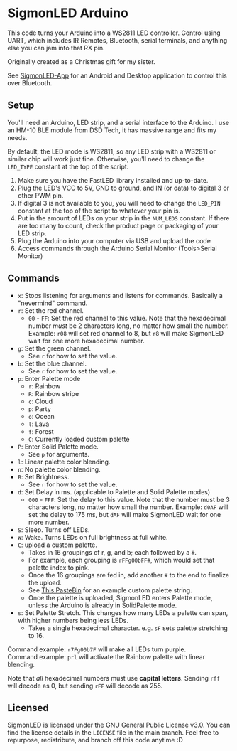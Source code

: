 # SigmonLED Arduino
This code turns your Arduino into a WS2811 LED controller. Control using UART, which includes IR Remotes, Bluetooth, serial terminals, and anything else you can jam into that RX pin.

Originally created as a Christmas gift for my sister.

See [SigmonLED-App](https://github.com/Stephen-Hamilton-C/SigmonLED-App) for an Android and Desktop application to control this over Bluetooth.

## Setup
You'll need an Arduino, LED strip, and a serial interface to the Arduino. I use an HM-10 BLE module from DSD Tech, it has massive range and fits my needs.

By default, the LED mode is WS2811, so any LED strip with a WS2811 or similar chip will work just fine. Otherwise, you'll need to change the `LED_TYPE` constant at the top of the script.

1. Make sure you have the FastLED library installed and up-to-date.
2. Plug the LED's VCC to 5V, GND to ground, and IN (or data) to digital 3 or other PWM pin.
3. If digital 3 is not available to you, you will need to change the `LED_PIN` constant at the top of the script to whatever your pin is.
4. Put in the amount of LEDs on your strip in the `NUM_LEDS` constant. If there are too many to count, check the product page or packaging of your LED strip.
5. Plug the Arduino into your computer via USB and upload the code
6. Access commands through the Arduino Serial Monitor (Tools>Serial Monitor)

## Commands
- ``x``: Stops listening for arguments and listens for commands. Basically a "nevermind" command.
- ``r``: Set the red channel.
  - `00` - `FF`: Set the red channel to this value. Note that the hexadecimal number *must* be 2 characters long, no matter how small the number. Example: `r08` will set red channel to 8, but `r8` will make SigmonLED wait for one more hexadecimal number.
- ``g``: Set the green channel.
  - See `r` for how to set the value.
- ``b``: Set the blue channel.
  - See `r` for how to set the value.
- ``p``: Enter Palette mode
  - `r`: Rainbow
  - `R`: Rainbow stripe
  - `c`: Cloud
  - `p`: Party
  - `o`: Ocean
  - `l`: Lava
  - `f`: Forest
  - `C`: Currently loaded custom palette
- ``P``: Enter Solid Palette mode.
  - See `p` for arguments.
- `l`: Linear palette color blending.
- `n`: No palette color blending.
- ``B``: Set Brightness.
  - See `r` for how to set the value.
- ``d``: Set Delay in ms. (applicable to Palette and Solid Palette modes)
  - `000` - `FFF`: Set the delay to this value. Note that the number must be 3 characters long, no matter how small the number. Example: `d0AF` will set the delay to 175 ms, but `dAF` will make SigmonLED wait for one more number.
- ``S``: Sleep. Turns off LEDs.
- ``W``: Wake. Turns LEDs on full brightness at full white.
- ``C``: upload a custom palette.
  - Takes in 16 groupings of r, g, and b; each followed by a `#`.
  - For example, each grouping is `rFFg00bFF#`, which would set that palette index to pink.
  - Once the 16 groupings are fed in, add another `#` to the end to finalize the upload.
  - See [This PasteBin](https://pastebin.com/Wz3fSjUW) for an example custom palette string.
  - Once the palette is uploaded, SigmonLED enters Palette mode, unless the Arduino is already in SolidPalette mode.
- ``s``: Set Palette Stretch. This changes how many LEDs a palette can span, with higher numbers being less LEDs. 
  - Takes a single hexadecimal character. e.g. `sF` sets palette stretching to 16.

Command example: `r7Fg00b7F` will make all LEDs turn purple. \
Command example: `prl` will activate the Rainbow palette with linear blending.

Note that *all* hexadecimal numbers must use **capital letters**. Sending `rff` will decode as 0, but sending `rFF` will decode as 255.

## Licensed
SigmonLED is licensed under the GNU General Public License v3.0. You can find the license details in the `LICENSE` file in the main branch. Feel free to repurpose, redistribute, and branch off this code anytime :D
